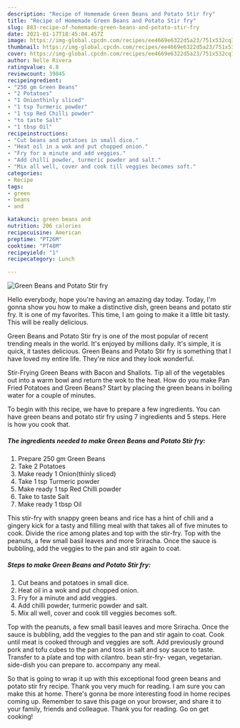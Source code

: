 ```yaml
---
description: "Recipe of Homemade Green Beans and Potato Stir fry"
title: "Recipe of Homemade Green Beans and Potato Stir fry"
slug: 883-recipe-of-homemade-green-beans-and-potato-stir-fry
date: 2021-01-17T18:45:04.457Z
image: https://img-global.cpcdn.com/recipes/ee4669e6322d5a23/751x532cq70/green-beans-and-potato-stir-fry-recipe-main-photo.jpg
thumbnail: https://img-global.cpcdn.com/recipes/ee4669e6322d5a23/751x532cq70/green-beans-and-potato-stir-fry-recipe-main-photo.jpg
cover: https://img-global.cpcdn.com/recipes/ee4669e6322d5a23/751x532cq70/green-beans-and-potato-stir-fry-recipe-main-photo.jpg
author: Nelle Rivera
ratingvalue: 4.8
reviewcount: 39845
recipeingredient:
- "250 gm Green Beans"
- "2 Potatoes"
- "1 Onionthinly sliced"
- "1 tsp Turmeric powder"
- "1 tsp Red Chilli powder"
- "to taste Salt"
- "1 tbsp Oil"
recipeinstructions:
- "Cut beans and potatoes in small dice."
- "Heat oil in a wok and put chopped onion."
- "Fry for a minute and add veggies."
- "Add chilli powder, turmeric powder and salt."
- "Mix all well, cover and cook till veggies becomes soft."
categories:
- Recipe
tags:
- green
- beans
- and

katakunci: green beans and 
nutrition: 206 calories
recipecuisine: American
preptime: "PT26M"
cooktime: "PT48M"
recipeyield: "1"
recipecategory: Lunch

---
```



![Green Beans and Potato Stir fry](https://img-global.cpcdn.com/recipes/ee4669e6322d5a23/751x532cq70/green-beans-and-potato-stir-fry-recipe-main-photo.jpg)

Hello everybody, hope you're having an amazing day today. Today, I'm gonna show you how to make a distinctive dish, green beans and potato stir fry. It is one of my favorites. This time, I am going to make it a little bit tasty. This will be really delicious.

Green Beans and Potato Stir fry is one of the most popular of recent trending meals in the world. It's enjoyed by millions daily. It's simple, it is quick, it tastes delicious. Green Beans and Potato Stir fry is something that I have loved my entire life. They're nice and they look wonderful.

Stir-Frying Green Beans with Bacon and Shallots. Tip all of the vegetables out into a warm bowl and return the wok to the heat. How do you make Pan Fried Potatoes and Green Beans? Start by placing the green beans in boiling water for a couple of minutes.


To begin with this recipe, we have to prepare a few ingredients. You can have green beans and potato stir fry using 7 ingredients and 5 steps. Here is how you cook that.

<!--inarticleads1-->

##### The ingredients needed to make Green Beans and Potato Stir fry:

1. Prepare 250 gm Green Beans
1. Take 2 Potatoes
1. Make ready 1 Onion(thinly sliced)
1. Take 1 tsp Turmeric powder
1. Make ready 1 tsp Red Chilli powder
1. Take to taste Salt
1. Make ready 1 tbsp Oil


This stir-fry with snappy green beans and rice has a hint of chili and a gingery kick for a tasty and filling meal with that takes all of five minutes to cook. Divide the rice among plates and top with the stir-fry. Top with the peanuts, a few small basil leaves and more Sriracha. Once the sauce is bubbling, add the veggies to the pan and stir again to coat. 

<!--inarticleads2-->

##### Steps to make Green Beans and Potato Stir fry:

1. Cut beans and potatoes in small dice.
1. Heat oil in a wok and put chopped onion.
1. Fry for a minute and add veggies.
1. Add chilli powder, turmeric powder and salt.
1. Mix all well, cover and cook till veggies becomes soft.


Top with the peanuts, a few small basil leaves and more Sriracha. Once the sauce is bubbling, add the veggies to the pan and stir again to coat. Cook until meat is cooked through and veggies are soft. Add previously ground pork and tofu cubes to the pan and toss in salt and soy sauce to taste. Transfer to a plate and top with cilantro. bean stir-fry- vegan, vegetarian. side-dish you can prepare to. accompany any meal. 

So that is going to wrap it up with this exceptional food green beans and potato stir fry recipe. Thank you very much for reading. I am sure you can make this at home. There's gonna be more interesting food in home recipes coming up. Remember to save this page on your browser, and share it to your family, friends and colleague. Thank you for reading. Go on get cooking!

